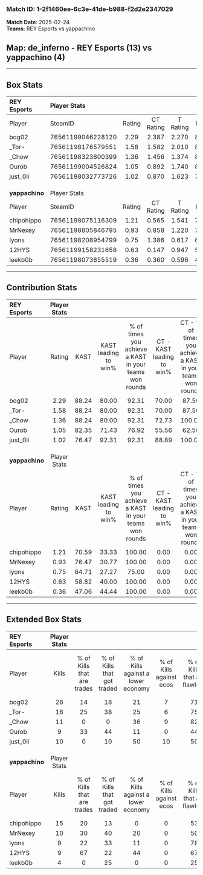 ### Match ID: 1-2f1460ee-6c3e-41de-b988-f2d2e2347029  
**Match Date**: 2025-02-24  
**Teams**: REY Esports vs yappachino  

## **Map**: de_inferno - REY Esports (13) vs yappachino (4)  
---  

## Box Stats  

| **REY Esports** | Player Stats      |        |           |          |       |       |       |         |        |      |     |
| :- | :- | :-: | :-: | :-: | :-: | :-: | :-: | :-: | :-: | :-: | :-: |
| Player          | SteamID           | Rating | CT Rating | T Rating | KAST  |  ADR  | Kills | Assists | Deaths | K/D  | HS% |
| bog02           | 76561199046228120 |  2.29  |   2.387   |  2.270   | 88.24 | 125.8 |  28   |    1    |   8    | 3.50 | 46  |
| _Tor-           | 76561198176579551 |  1.58  |   1.582   |  2.010   | 88.24 | 120.7 |  16   |    8    |   12   | 1.33 | 56  |
| _Chow           | 76561198323800399 |  1.36  |   1.456   |  1.374   | 88.24 | 79.7  |  11   |    5    |   6    | 1.83 | 81  |
| Ourob           | 76561199004526824 |  1.05  |   0.892   |  1.740   | 82.35 | 68.4  |   9   |    9    |   11   | 0.82 | 55  |
| just_0li        | 76561198032773726 |  1.02  |   0.870   |  1.623   | 76.47 | 59.7  |  10   |    2    |   10   | 1.00 | 50  |
|                 |                   |        |           |          |       |       |       |         |        |      |     |
|                 |                   |        |           |          |       |       |       |         |        |      |     |
|                 |                   |        |           |          |       |       |       |         |        |      |     |
| **yappachino**  | Player Stats      |        |           |          |       |       |       |         |        |      |     |
| Player          | SteamID           | Rating | CT Rating | T Rating | KAST  |  ADR  | Kills | Assists | Deaths | K/D  | HS% |
| chipohippo      | 76561198075116309 |  1.21  |   0.565   |  1.541   | 70.59 | 92.1  |  15   |    3    |   14   | 1.07 | 53  |
| MrNexey         | 76561198805846795 |  0.93  |   0.858   |  1.220   | 76.47 | 76.2  |  10   |    4    |   15   | 0.67 | 70  |
| lyons           | 76561198208954799 |  0.75  |   1.386   |  0.617   | 64.71 | 67.7  |   9   |    2    |   15   | 0.60 | 55  |
| 12HYS           | 76561199158231658 |  0.63  |   0.147   |  0.947   | 58.82 | 53.9  |   9   |    2    |   16   | 0.56 | 22  |
| leekb0b         | 76561198073855519 |  0.36  |   0.360   |  0.596   | 47.06 | 51.7  |   4   |    4    |   14   | 0.29 | 100 |
---  

## Contribution Stats  

| **REY Esports** | Player Stats |       |                      |                                                        |                           |                                                             |                          |                                                            |
| :- | :-: | :-: | :-: | :-: | :-: | :-: | :-: | :-: |
| Player          |    Rating    | KAST  | KAST leading to win% | % of times you achieve a KAST in your teams won rounds | CT - KAST leading to win% | CT - % of times you achieve a KAST in your teams won rounds | T - KAST leading to win% | T - % of times you achieve a KAST in your teams won rounds |
| bog02           |     2.29     | 88.24 |        80.00         |                         92.31                          |           70.00           |                            87.50                            |          100.00          |                           100.00                           |
| _Tor-           |     1.58     | 88.24 |        80.00         |                         92.31                          |           70.00           |                            87.50                            |          100.00          |                           100.00                           |
| _Chow           |     1.36     | 88.24 |        80.00         |                         92.31                          |           72.73           |                           100.00                            |          100.00          |                           80.00                            |
| Ourob           |     1.05     | 82.35 |        71.43         |                         76.92                          |           55.56           |                            62.50                            |          100.00          |                           100.00                           |
| just_0li        |     1.02     | 76.47 |        92.31         |                         92.31                          |           88.89           |                           100.00                            |          100.00          |                           80.00                            |
|                 |              |       |                      |                                                        |                           |                                                             |                          |                                                            |
|                 |              |       |                      |                                                        |                           |                                                             |                          |                                                            |
|                 |              |       |                      |                                                        |                           |                                                             |                          |                                                            |
| **yappachino**  | Player Stats |       |                      |                                                        |                           |                                                             |                          |                                                            |
| Player          |    Rating    | KAST  | KAST leading to win% | % of times you achieve a KAST in your teams won rounds | CT - KAST leading to win% | CT - % of times you achieve a KAST in your teams won rounds | T - KAST leading to win% | T - % of times you achieve a KAST in your teams won rounds |
| chipohippo      |     1.21     | 70.59 |        33.33         |                         100.00                         |           0.00            |                            0.00                             |          44.44           |                           100.00                           |
| MrNexey         |     0.93     | 76.47 |        30.77         |                         100.00                         |           0.00            |                            0.00                             |          40.00           |                           100.00                           |
| lyons           |     0.75     | 64.71 |        27.27         |                         75.00                          |           0.00            |                            0.00                             |          42.86           |                           75.00                            |
| 12HYS           |     0.63     | 58.82 |        40.00         |                         100.00                         |           0.00            |                            0.00                             |          50.00           |                           100.00                           |
| leekb0b         |     0.36     | 47.06 |        44.44         |                         100.00                         |           0.00            |                            0.00                             |          57.14           |                           100.00                           |
---  

## Extended Box Stats  

| **REY Esports** | Player Stats |                            |                            |                                    |                         |                              |                                 |        |                             |                                     |                          |                               |                            |
| :- | :-: | :-: | :-: | :-: | :-: | :-: | :-: | :-: | :-: | :-: | :-: | :-: | :-: |
| Player          |    Kills     | % of Kills that are trades | % of Kills that got traded | % of Kills against a lower economy | % of Kills against ecos | % of Kills that are flawless | % of Kills that are close duels | Deaths | % of Deaths that get traded | % of Deaths against a lower economy | % of Deaths against ecos | % of Deaths that are flawless | % of Deaths that are close |
| bog02           |      28      |             14             |             18             |                 21                 |            7            |              71              |                7                |   8    |             25              |                 13                  |            0             |              88               |             0              |
| _Tor-           |      16      |             25             |             38             |                 25                 |            6            |              75              |                6                |   12   |             33              |                 17                  |            8             |              25               |             17             |
| _Chow           |      11      |             0              |             0              |                 36                 |            9            |              82              |               18                |   6    |             17              |                  0                  |            0             |              100              |             0              |
| Ourob           |      9       |             33             |             44             |                 11                 |            0            |              44              |                0                |   11   |             27              |                 18                  |            0             |              36               |             9              |
| just_0li        |      10      |             0              |             10             |                 50                 |           10            |              50              |               10                |   10   |             20              |                 20                  |            10            |              90               |             10             |
|                 |              |                            |                            |                                    |                         |                              |                                 |        |                             |                                     |                          |                               |                            |
|                 |              |                            |                            |                                    |                         |                              |                                 |        |                             |                                     |                          |                               |                            |
|                 |              |                            |                            |                                    |                         |                              |                                 |        |                             |                                     |                          |                               |                            |
| **yappachino**  | Player Stats |                            |                            |                                    |                         |                              |                                 |        |                             |                                     |                          |                               |                            |
| Player          |    Kills     | % of Kills that are trades | % of Kills that got traded | % of Kills against a lower economy | % of Kills against ecos | % of Kills that are flawless | % of Kills that are close duels | Deaths | % of Deaths that get traded | % of Deaths against a lower economy | % of Deaths against ecos | % of Deaths that are flawless | % of Deaths that are close |
| chipohippo      |      15      |             20             |             13             |                 0                  |            0            |              53              |               13                |   14   |              7              |                  7                  |            0             |              79               |             7              |
| MrNexey         |      10      |             30             |             40             |                 20                 |            0            |              50              |                0                |   15   |             40              |                 13                  |            0             |              47               |             7              |
| lyons           |      9       |             22             |             33             |                 11                 |            0            |              78              |                0                |   15   |             20              |                 13                  |            0             |              67               |             13             |
| 12HYS           |      9       |             67             |             22             |                 44                 |            0            |              67              |               11                |   16   |             13              |                  6                  |            0             |              75               |             0              |
| leekb0b         |      4       |             0              |             25             |                 0                  |            0            |              25              |               25                |   14   |             29              |                  7                  |            0             |              57               |             14             |
